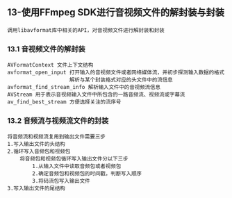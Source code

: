 ## 13-使用FFmpeg SDK进行音视频文件的解封装与封装

    调用libavformat库中相关的API，对音视频文件进行解封装和封装

### 13.1 音视频文件的解封装

    AVFormatContext 文件上下文结构
    avformat_open_input 打开输入的音视频文件或者网络媒体流，并初步探测输入数据的格式
                        解析与某个封装格式对应的头文件中的流信息
    avformat_find_stream_info 解析输入文件中的音视频流信息
    AVStream 用于表示音视频输入文件中所包含的一路音频流、视频流或字幕流
    av_find_best_stream 方便选择关注的流序号

### 13.2 音频流与视频流文件的封装

    将音频流和视频流复用到输出文件需要三步
    1.写入输出文件的头结构
    2.循环写入音频包和视频包
        将音频包和视频包循环写入输出文件分以下三步
            1.从输入文件中读取音频包或者视频包
            2.确定音频包和视频包的时间戳，判断写入顺序
            3.将码流包写入输出文件
    3.写入输出文件的尾结构
        